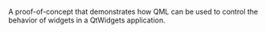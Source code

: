 
A proof-of-concept that demonstrates how QML can be used to control 
the behavior of widgets in a QtWidgets application.
